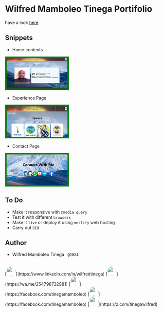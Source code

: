 # Wilfred Mamboleo Tinega Portifolio
have a look [here](https://wilfredtinega.netlify.app)

## Snippets
- Home contents
<img src="Icon/about.png" style="width: 200px; height: 100px; border: 5px solid green;">

- Experience Page
<img src="Icon/experience.png" style="width: 200px; height: 100px; border: 5px solid green;">

- Contact Page
<img src="Icon/contact.png" style="width: 200px; height: 100px; border: 5px solid green;">

## To Do
- Make it responsive with `@media query`
- Test it with different `browsers`
- Make it `live` or deploy it using `netlify` web hosting
- Carry out `SEO`

## Author
- Wilfred Mamboleo Tinega ``` @2024```
<br>
[<img src="https://th.bing.com/th/id/R.6f9a03bd4554e5454de1c79f4c91aadf?rik=0c%2fLPEw2uBblNg&pid=ImgRaw&r=0" style="width:30px; height:30px; border-radius:20px;">](https://www.linkedin.com/in/wilfredtinega)
[<img src="https://th.bing.com/th/id/R.9c06c3b1bd6cc9e2d9eebcfdf0975019?rik=7186LRxOyYbqFA&pid=ImgRaw&r=0" style="width:30px; height:30px; border-radius:50%;">](https://wa.me/254798732981)
[<img src="https://imagepng.org/wp-content/uploads/2017/11/telegram-icone-icon.png" style="width:30px; height:30px; border-radius:50%;">](https://facebook.com/tinegamamboleo)
[<img src="https://th.bing.com/th/id/R.83e3cc297106767114f2c060f7f5fcbb?rik=FkFOcs3CThcCJQ&pid=ImgRaw&r=0" style="width:30px; height:30px; border-radius:50%;">](https://facebook.com/tinegamamboleo)
[<img src="https://toppng.com/public/uploads/preview/twitter-x-new-logo-round-icon-png-11692480241tdbz6jparr.webp" style="width:30px; height:30px; border-radius:20px;">](https://x.com/tinegawilfred)


